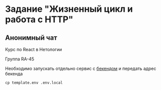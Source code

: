 # Задание "Жизненный цикл и работа с HTTP"
## Анонимный чат

Курс по React в Нетологии

Группа RA-45

Необходимо запускать отдельно сервис с [бекендом](https://github.com/netology-code/ra16-homeworks/tree/master/lifecycle-http/chat/backend) и передать адрес бекенда

```
cp template.env .env.local
```
